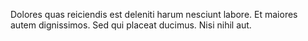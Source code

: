 Dolores quas reiciendis est deleniti harum nesciunt labore. Et maiores autem dignissimos. Sed qui placeat ducimus. Nisi nihil aut.